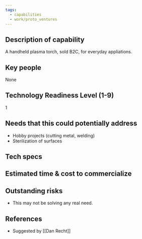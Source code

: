 ```yaml
---
tags:
  - capabilities
  - work/proto_ventures
---
```


## Description of capability
A handheld plasma torch, sold B2C, for everyday appliations.

## Key people
None

## Technology Readiness Level (1-9)
1

## Needs that this could potentially address
- Hobby projects (cutting metal, welding)
- Sterilization of surfaces

## Tech specs


## Estimated time & cost to commercialize


## Outstanding risks
- This may not be solving any real need.

## References
- Suggested by [[Dan Recht]]